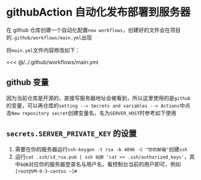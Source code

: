 # githubAction 自动化发布部署到服务器

在 github 仓库创建一个自动化配置`new workflows`，创建好的文件会在项目的`.github/workflows/main.yml`出现

将`main.yml`文件内容修改如下：

<<< @/../.github/workflows/main.yml

## github 变量

因为当前仓库是开源的，直接写服务器地址会被看到，所以这里使用的是`github`的变量，可以再仓库的`setting --> Secrets and variables --> Actions`中点击`New repository secret`创建变量名，名为`SERVER_HOST`时参考如下使用

## `secrets.SERVER_PRIVATE_KEY` 的设置

1. 需要在你的服务器运行`ssh-keygen -t rsa -b 4096 -C "你的邮箱"`创建`ssh`
2. 运行`cat .ssh/id_rsa.pub | ssh b@B 'cat >> .ssh/authorized_keys'`，其中`b@B`对应你的服务器登录名与用户名，看控制台当前的用户即可，例如`[root@VM-0-3-centos ~]# `
